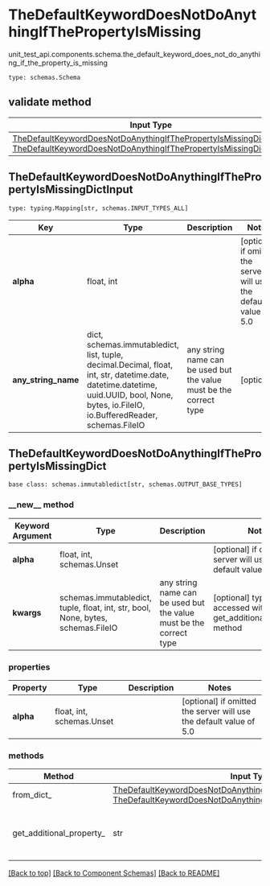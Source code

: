 # TheDefaultKeywordDoesNotDoAnythingIfThePropertyIsMissing
unit_test_api.components.schema.the_default_keyword_does_not_do_anything_if_the_property_is_missing
```
type: schemas.Schema
```

## validate method
Input Type | Return Type | Notes
------------ | ------------- | -------------
[TheDefaultKeywordDoesNotDoAnythingIfThePropertyIsMissingDictInput](#thedefaultkeyworddoesnotdoanythingifthepropertyismissingdictinput), [TheDefaultKeywordDoesNotDoAnythingIfThePropertyIsMissingDict](#thedefaultkeyworddoesnotdoanythingifthepropertyismissingdict) | [TheDefaultKeywordDoesNotDoAnythingIfThePropertyIsMissingDict](#thedefaultkeyworddoesnotdoanythingifthepropertyismissingdict) |

## TheDefaultKeywordDoesNotDoAnythingIfThePropertyIsMissingDictInput
```
type: typing.Mapping[str, schemas.INPUT_TYPES_ALL]
```
Key | Type |  Description | Notes
------------ | ------------- | ------------- | -------------
**alpha** | float, int |  | [optional] if omitted the server will use the default value of 5.0
**any_string_name** | dict, schemas.immutabledict, list, tuple, decimal.Decimal, float, int, str, datetime.date, datetime.datetime, uuid.UUID, bool, None, bytes, io.FileIO, io.BufferedReader, schemas.FileIO | any string name can be used but the value must be the correct type | [optional]

## TheDefaultKeywordDoesNotDoAnythingIfThePropertyIsMissingDict
```
base class: schemas.immutabledict[str, schemas.OUTPUT_BASE_TYPES]

```
### &lowbar;&lowbar;new&lowbar;&lowbar; method
Keyword Argument | Type | Description | Notes
---------------- | ---- | ----------- | -----
**alpha** | float, int, schemas.Unset |  | [optional] if omitted the server will use the default value of 5.0
**kwargs** | schemas.immutabledict, tuple, float, int, str, bool, None, bytes, schemas.FileIO | any string name can be used but the value must be the correct type | [optional] typed value is accessed with the get_additional_property_ method

### properties
Property | Type | Description | Notes
-------- | ---- | ----------- | -----
**alpha** | float, int, schemas.Unset |  | [optional] if omitted the server will use the default value of 5.0

### methods
Method | Input Type | Return Type | Notes
------ | ---------- | ----------- | ------
from_dict_ | [TheDefaultKeywordDoesNotDoAnythingIfThePropertyIsMissingDictInput](#thedefaultkeyworddoesnotdoanythingifthepropertyismissingdictinput), [TheDefaultKeywordDoesNotDoAnythingIfThePropertyIsMissingDict](#thedefaultkeyworddoesnotdoanythingifthepropertyismissingdict) | [TheDefaultKeywordDoesNotDoAnythingIfThePropertyIsMissingDict](#thedefaultkeyworddoesnotdoanythingifthepropertyismissingdict) | a constructor
get_additional_property_ | str | schemas.immutabledict, tuple, float, int, str, bool, None, bytes, schemas.FileIO, schemas.Unset | provides type safety for additional properties

[[Back to top]](#top) [[Back to Component Schemas]](../../../README.md#Component-Schemas) [[Back to README]](../../../README.md)
